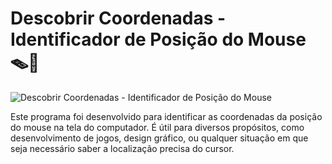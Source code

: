 # Descobrir Coordenadas - Identificador de Posição do Mouse 🪤🐀

![Descobrir Coordenadas - Identificador de Posição do Mouse](https://i.pinimg.com/236x/41/8c/e6/418ce613a878307bbc7c81a987349ea8.jpg)

Este programa foi desenvolvido para identificar as coordenadas da posição do mouse na tela do computador. É útil para diversos propósitos, como desenvolvimento de jogos, design gráfico, ou qualquer situação em que seja necessário saber a localização precisa do cursor.
 
 
